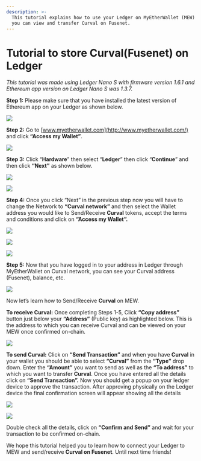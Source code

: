 ```yaml
---
description: >-
  This tutorial explains how to use your Ledger on MyEtherWallet (MEW) so that
  you can view and transfer Curval on Fusenet.
---
```


# Tutorial to store Curval\(Fusenet\) on Ledger

_This tutorial was made using Ledger Nano S with firmware version 1.6.1 and Ethereum app version on Ledger Nano S was 1.3.7._

**Step 1:** Please make sure that you have installed the latest version of Ethereum app on your Ledger as shown below.

![](../.gitbook/assets/0%20%282%29.png)

**Step 2:** Go to [www.myetherwallet.com](http://www.myetherwallet.com/) and click **“Access my Wallet”**.

![](../.gitbook/assets/1%20%285%29.png)

**Step 3:** Click “**Hardware**” then select “**Ledger**” then click “**Continue**” and then click **“Next”** as shown below.

![](../.gitbook/assets/2%20%285%29.png)

![](../.gitbook/assets/3%20%284%29.png)

**Step 4:** Once you click “Next” in the previous step now you will have to change the Network to **“Curval network”** and then select the Wallet address you would like to Send/Receive **Curval** tokens, accept the terms and conditions and click on **“Access my Wallet”.**

![](../.gitbook/assets/4%20%285%29.png)

![](../.gitbook/assets/5%20%283%29.png)

![](../.gitbook/assets/6%20%284%29.png)

**Step 5:** Now that you have logged in to your address in Ledger through MyEtherWallet on Curval network, you can see your Curval address \(Fusenet\), balance, etc.

![](../.gitbook/assets/7%20%283%29.png)

Now let’s learn how to Send/Receive **Curval** on MEW.

**To receive Curval:** Once completing Steps 1-5, Click **“Copy address”** button just below your **“Address”** \(Public key\) as highlighted below. This is the address to which you can receive Curval and can be viewed on your MEW once confirmed on-chain.

![](../.gitbook/assets/8%20%283%29.png)

**To send Curval:** Click on **“Send Transaction”** and when you have **Curval** in your wallet you should be able to select **“Curval”** from the **“Type”** drop down. Enter the **“Amount”** you want to send as well as the **“To address”** to which you want to transfer **Curval**. Once you have entered all the details click on **“Send Transaction”.** Now you should get a popup on your ledger device to approve the transaction. After approving physically on the Ledger device the final confirmation screen will appear showing all the details

![](../.gitbook/assets/9%20%283%29.png)

![](../.gitbook/assets/10%20%283%29.png)

Double check all the details, click on **“Confirm and Send”** and wait for your transaction to be confirmed on-chain.

We hope this tutorial helped you to learn how to connect your Ledger to MEW and send/receive **Curval on Fusenet**. Until next time friends!
